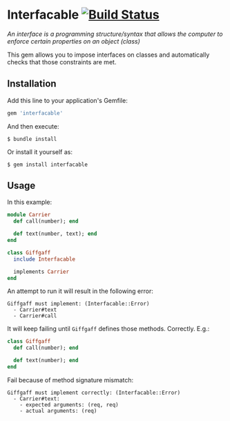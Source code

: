 # Interfacable [![Build Status](https://travis-ci.org/artemave/interfacable.svg?branch=master)](https://travis-ci.org/artemave/interfacable)

_An interface is a programming structure/syntax that allows the computer to enforce certain properties on an object (class)_

This gem allows you to impose interfaces on classes and automatically checks that those constraints are met.

## Installation

Add this line to your application's Gemfile:

```ruby
gem 'interfacable'
```

And then execute:

    $ bundle install

Or install it yourself as:

    $ gem install interfacable

## Usage

In this example:

```ruby
module Carrier
  def call(number); end

  def text(number, text); end
end

class Giffgaff
  include Interfacable

  implements Carrier
end
```

An attempt to run it will result in the following error:

    Giffgaff must implement: (Interfacable::Error)
      - Carrier#text
      - Carrier#call

It will keep failing until `Giffgaff` defines those methods. Correctly. E.g.:

```ruby
class Giffgaff
  def call(number); end

  def text(number); end
end
```

Fail because of method signature mismatch:

    Giffgaff must implement correctly: (Interfacable::Error)
      - Carrier#text:
        - expected arguments: (req, req)
        - actual arguments: (req)
